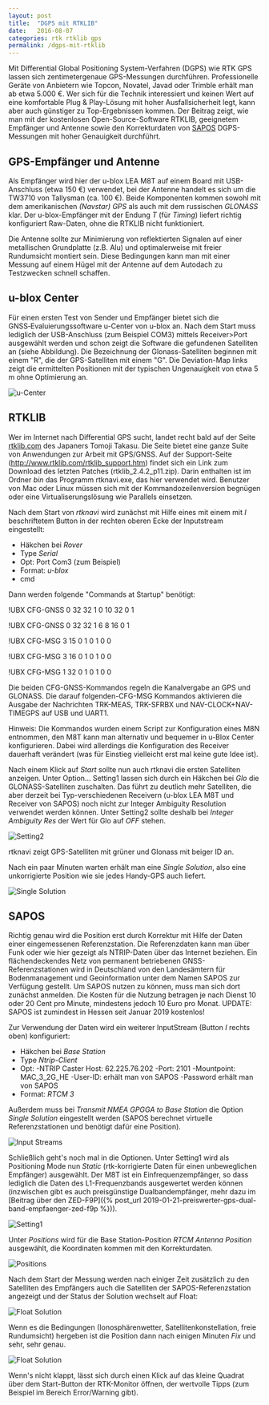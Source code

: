 ```yaml
---
layout: post
title:  "DGPS mit RTKLIB"
date:   2016-08-07
categories: rtk rtklib gps
permalink: /dgps-mit-rtklib
---
```


Mit Differential Global Positioning System-Verfahren (DGPS) wie RTK GPS lassen sich zentimetergenaue GPS-Messungen durchführen. Professionelle Geräte von Anbietern wie Topcon, Novatel, Javad oder Trimble erhält man ab etwa 5.000 €. Wer sich für die Technik interessiert und keinen Wert auf eine komfortable Plug & Play-Lösung mit hoher Ausfallsicherheit legt, kann aber auch günstiger zu Top-Ergebnissen kommen. Der Beitrag zeigt, wie man mit der kostenlosen Open-Source-Software RTKLIB, geeignetem Empfänger und Antenne sowie den Korrekturdaten von [SAPOS](http://www.sapos.de/)  DGPS-Messungen mit hoher Genauigkeit durchführt.

## GPS-Empfänger und Antenne
Als Empfänger wird hier der u-blox LEA M8T auf einem Board mit USB-Anschluss (etwa 150 €) verwendet, bei der Antenne handelt es sich um die TW3710 von Tallysman (ca. 100 €). Beide Komponenten kommen sowohl mit dem amerikanischen *(Navstar) GPS* als auch mit dem russischen *GLONASS* klar. Der u-blox-Empfänger mit der Endung *T* (für *Timing*) liefert richtig konfiguriert Raw-Daten, ohne die RTKLIB nicht funktioniert.

Die Antenne sollte zur Minimierung von reflektierten Signalen auf einer metallischen Grundplatte (z.B. Alu) und optimalerweise mit freier Rundumsicht montiert sein.  Diese Bedingungen kann man mit einer Messung auf einem Hügel mit der Antenne auf dem Autodach zu Testzwecken schnell schaffen.

## u-blox Center
Für einen ersten Test von Sender und Empfänger bietet sich die GNSS‑Evaluierungssoftware u-Center von u-blox an. Nach dem Start muss lediglich der USB-Anschluss (zum Beispiel COM3) mittels Receiver>Port ausgewählt werden und schon zeigt die Software die gefundenen Satelliten an (siehe Abbildung). Die Bezeichnung der Glonass-Satelliten beginnen mit einem "R", die der GPS-Satelliten mit einem "G". Die Deviation-Map links zeigt die ermittelten Positionen mit der typischen Ungenauigkeit von etwa 5 m ohne Optimierung an.

![u-Center](/images/u-blox-center.png)

## RTKLIB
Wer im Internet nach Differential GPS sucht, landet recht bald auf der Seite [rtklib.com](http://www.rtklib.com/)  des Japaners Tomoji Takasu. Die Seite bietet eine ganze Suite von Anwendungen zur Arbeit mit GPS/GNSS. Auf der Support-Seite (http://www.rtklib.com/rtklib_support.htm) findet sich ein Link zum Download des letzten Patches (rtklib_2.4.2_p11.zip). Darin enthalten ist im Ordner *bin* das Programm rtknavi.exe, das hier verwendet wird. Benutzer von Mac oder Linux müssen sich mit der Kommandozeilenversion begnügen oder eine Virtualiserungslösung wie Parallels einsetzen.

Nach dem Start von *rtknavi* wird zunächst mit Hilfe eines mit einem mit *I* beschriftetem Button in der rechten oberen Ecke der Inputstream eingestellt:

- Häkchen bei *Rover* 
- Type *Serial*
- Opt: Port Com3 (zum Beispiel)
- Format: *u-blox*
- cmd

Dann werden folgende "Commands at Startup" benötigt:

!UBX CFG-GNSS 0 32 32 1 0 10 32 0 1

!UBX CFG-GNSS 0 32 32 1 6 8 16 0 1

!UBX CFG-MSG 3 15 0 1 0 1 0 0

!UBX CFG-MSG 3 16 0 1 0 1 0 0

!UBX CFG-MSG 1 32 0 1 0 1 0 0

Die beiden CFG-GNSS-Kommandos regeln die Kanalvergabe an GPS und GLONASS. Die darauf folgenden-CFG-MSG Kommandos aktivieren die Ausgabe der Nachrichten TRK-MEAS, TRK-SFRBX und NAV-CLOCK+NAV-TIMEGPS auf USB und UART1. 

Hinweis: Die Kommandos wurden einem Script zur Konfiguration eines M8N entnommen, den M8T kann man alternativ und bequemer in u-Blox Center konfigurieren. Dabei wird allerdings die Konfiguration des Receiver dauerhaft verändert (was für Einstieg vielleicht erst mal keine gute Idee ist).

Nach einem Klick auf *Start* sollte nun auch rtknavi die ersten Satelliten anzeigen. Unter Option... Setting1 lassen sich durch ein Häkchen bei *Glo* die GLONASS-Satelliten zuschalten. Das führt zu deutlich mehr Satelliten, die aber derzeit bei Typ-verschiedenen Receivern (u-blox LEA M8T und Receiver von SAPOS) noch nicht zur Integer Ambiguity Resolution verwendet werden können.  Unter Setting2 sollte deshalb bei *Integer Ambiguity Res* der Wert für Glo auf *OFF* stehen.

![Setting2](/images/Setting2.png)

 rtknavi zeigt GPS-Satelliten mit grüner und Glonass mit beiger ID an.

Nach ein paar Minuten warten erhält man eine *Single Solution*, also eine unkorrigierte Position wie sie jedes Handy-GPS auch liefert.

![Single Solution](/images/Single.png)

## SAPOS

Richtig genau wird die Position erst durch Korrektur mit Hilfe der Daten einer eingemessenen Referenzstation. Die Referenzdaten kann man über Funk oder wie hier gezeigt als NTRIP-Daten über das Internet beziehen. Ein flächendeckendes Netz von permanent betriebenen GNSS-Referenzstationen wird in Deutschland von den Landesämtern für Bodenmanagement und Geoinformation unter dem Namen SAPOS zur Verfügung gestellt. Um SAPOS nutzen zu können, muss man sich dort zunächst anmelden. Die Kosten für die Nutzung betragen je nach Dienst 10 oder 20 Cent pro Minute, mindestens jedoch 10 Euro pro Monat. UPDATE: SAPOS ist zumindest in Hessen seit Januar 2019 kostenlos!
 
Zur Verwendung der Daten wird ein weiterer InputStream (Button *I* rechts oben) konfiguriert:

- Häkchen bei *Base Station* 
- Type *Ntrip-Client*
- Opt: 
	-NTRIP Caster Host:	62.225.76.202
	-Port: 2101
	-Mountpoint: MAC_3_2G_HE
	-User-ID: erhält man von SAPOS
	-Password erhält man von SAPOS
- Format: *RTCM 3*

Außerdem muss bei *Transmit NMEA GPGGA to Base Station* die Option  *Single Solution* eingestellt werden (SAPOS berechnet virtuelle Referenzstationen und benötigt dafür eine Position).

![Input Streams](/images/InputStreams.png)

Schließlich geht's noch mal in die Optionen. Unter Setting1 wird als Positioning Mode nun *Static* (rtk-korrigierte Daten für einen unbeweglichen Empfänger) ausgewählt. Der M8T ist ein Einfrequenzempfänger, so dass lediglich die Daten des L1-Frequenzbands ausgewertet werden können (inzwischen gibt es auch preisgünstige Dualbandempfänger, mehr dazu im [Beitrag über den ZED-F9P]({% post_url 2019-01-21-preiswerter-gps-dual-band-empfaenger-zed-f9p %})). 

![Setting1](/images/Setting1.png)

Unter *Positions* wird für die Base Station-Position *RTCM Antenna Position* ausgewählt, die Koordinaten kommen mit den Korrekturdaten.

![Positions](/images/Positions.png)


Nach dem Start der Messung werden nach einiger Zeit zusätzlich zu den Satelliten des Empfängers auch die Satelliten der SAPOS-Referenzstation angezeigt und der Status der Solution wechselt auf Float:

![Float Solution](/images/Float.png)

Wenn es die Bedingungen (Ionosphärenwetter, Satellitenkonstellation, freie Rundumsicht) hergeben ist die Position dann nach einigen Minuten *Fix* und sehr, sehr genau.

![Float Solution](/images/Fix.png)

Wenn's nicht klappt, lässt sich durch einen Klick auf das kleine Quadrat über dem Start-Button der RTK-Monitor öffnen, der wertvolle Tipps (zum Beispiel im Bereich Error/Warning gibt).

